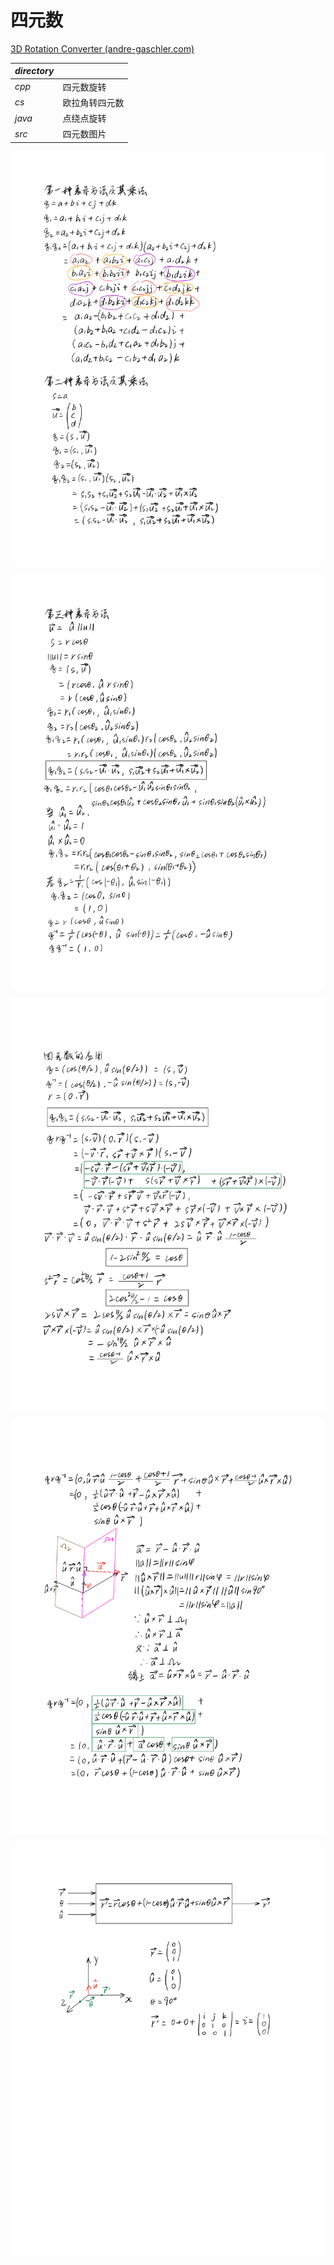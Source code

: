 # 四元数

[3D Rotation Converter (andre-gaschler.com)](https://www.andre-gaschler.com/rotationconverter/)

| *directory* |                |
| ----------- | -------------- |
| *cpp*       | 四元数旋转     |
| *cs*        | 欧拉角转四元数 |
| *java*      | 点绕点旋转     |
| *src*       | 四元数图片     |

![1](src/1.png)

![2](src/2.png)

![3](src/3.png)

![4](src/4.png)

![5](src/5.png)
